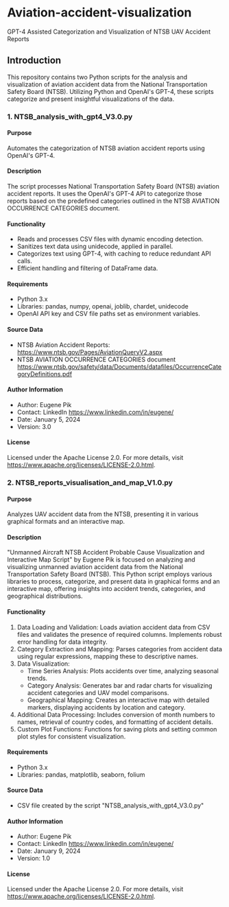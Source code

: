# Aviation-accident-visualization
GPT-4 Assisted Categorization and Visualization of NTSB UAV Accident Reports

## Introduction
This repository contains two Python scripts for the analysis and visualization of aviation accident data from the National Transportation Safety Board (NTSB). Utilizing Python and OpenAI's GPT-4, these scripts categorize and present insightful visualizations of the data.

### 1. NTSB_analysis_with_gpt4_V3.0.py

#### Purpose
Automates the categorization of NTSB aviation accident reports using OpenAI's GPT-4.

#### Description
The script processes National Transportation Safety Board (NTSB) aviation accident 
reports. It uses the OpenAI's GPT-4 API to categorize those reports based on the predefined 
categories outlined in the NTSB AVIATION OCCURRENCE CATEGORIES document.

#### Functionality
- Reads and processes CSV files with dynamic encoding detection.
- Sanitizes text data using unidecode, applied in parallel.
- Categorizes text using GPT-4, with caching to reduce redundant API calls.
- Efficient handling and filtering of DataFrame data.

#### Requirements
- Python 3.x
- Libraries: pandas, numpy, openai, joblib, chardet, unidecode
- OpenAI API key and CSV file paths set as environment variables.

#### Source Data
- NTSB Aviation Accident Reports: https://www.ntsb.gov/Pages/AviationQueryV2.aspx
- NTSB AVIATION OCCURRENCE CATEGORIES document https://www.ntsb.gov/safety/data/Documents/datafiles/OccurrenceCategoryDefinitions.pdf

#### Author Information
- Author: Eugene Pik
- Contact: LinkedIn https://www.linkedin.com/in/eugene/
- Date: January 5, 2024
- Version: 3.0

#### License
Licensed under the Apache License 2.0. For more details, visit https://www.apache.org/licenses/LICENSE-2.0.html.


### 2. NTSB_reports_visualisation_and_map_V1.0.py

#### Purpose
Analyzes UAV accident data from the NTSB, presenting it in various graphical formats and an interactive map.

#### Description
"Unmanned Aircraft NTSB Accident Probable Cause Visualization and Interactive Map Script" by Eugene Pik is focused on analyzing and visualizing unmanned aviation accident data from the National Transportation Safety Board (NTSB). This Python script employs various libraries to process, categorize, and present data in graphical forms and an interactive map, offering insights into accident trends, categories, and geographical distributions.

#### Functionality
1. Data Loading and Validation: Loads aviation accident data from CSV files and validates the presence of required columns. Implements robust error handling for data integrity.
2. Category Extraction and Mapping: Parses categories from accident data using regular expressions, mapping these to descriptive names.
3. Data Visualization:
   - Time Series Analysis: Plots accidents over time, analyzing seasonal trends.
   - Category Analysis: Generates bar and radar charts for visualizing accident categories and UAV model comparisons.
   - Geographical Mapping: Creates an interactive map with detailed markers, displaying accidents by location and category.
4. Additional Data Processing: Includes conversion of month numbers to names, retrieval of country codes, and formatting of accident details.
5. Custom Plot Functions: Functions for saving plots and setting common plot styles for consistent visualization.

#### Requirements
- Python 3.x
- Libraries: pandas, matplotlib, seaborn, folium

#### Source Data
- CSV file created by the script "NTSB_analysis_with_gpt4_V3.0.py"

#### Author Information
- Author: Eugene Pik
- Contact: LinkedIn https://www.linkedin.com/in/eugene/
- Date: January 9, 2024
- Version: 1.0

#### License
Licensed under the Apache License 2.0. For more details, visit https://www.apache.org/licenses/LICENSE-2.0.html.
